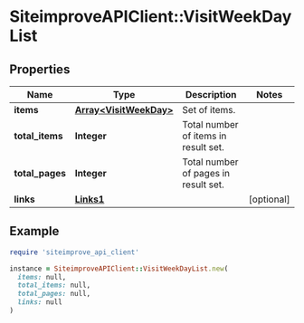 # SiteimproveAPIClient::VisitWeekDayList

## Properties

| Name | Type | Description | Notes |
| ---- | ---- | ----------- | ----- |
| **items** | [**Array&lt;VisitWeekDay&gt;**](VisitWeekDay.md) | Set of items. |  |
| **total_items** | **Integer** | Total number of items in result set. |  |
| **total_pages** | **Integer** | Total number of pages in result set. |  |
| **links** | [**Links1**](Links1.md) |  | [optional] |

## Example

```ruby
require 'siteimprove_api_client'

instance = SiteimproveAPIClient::VisitWeekDayList.new(
  items: null,
  total_items: null,
  total_pages: null,
  links: null
)
```

